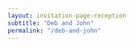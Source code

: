 ```yaml
---
layout: invitation-page-reception
subtitle: "Deb and John"
permalink: "/deb-and-john"
---
```

        